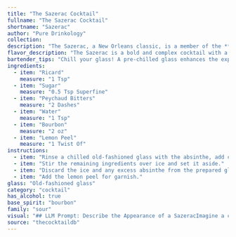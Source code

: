 ```yaml
---
title: "The Sazerac Cocktail"
fullname: "The Sazerac Cocktail"
shortname: "Sazerac"
author: "Pure Drinkology"
collection:
description: "The Sazerac, a New Orleans classic, is a member of the **Old Fashioned** family.  Its history dates back to the 1800s, with its roots in a French-American apothecary in New Orleans.  The recipe evolved over time, with the addition of rye whiskey and absinthe. "
flavor_description: "The Sazerac is a bold and complex cocktail with a strong, spicy rye whiskey foundation.  A touch of brandy adds depth, while Demerara gum syrup provides sweetness. The Peychaud's Bitters introduce a slightly medicinal and herbal note, and the absinthe adds a lingering anise and licorice finish, creating a truly unique and unforgettable experience. "
bartender_tips: "Chill your glass! A pre-chilled glass enhances the experience. Use a good quality rye whiskey and absinthe. Stir your Sazerac with ice, not shake, to avoid dilution.  Don't be afraid to adjust the bitters to your preference.  Rinse your glass with absinthe, but not too much, you want the flavor, not a mouthful of it.  Garnish with a lemon twist. Enjoy! "
ingredients:
  - item: "Ricard"
    measure: "1 Tsp"
  - item: "Sugar"
    measure: "0.5 Tsp Superfine"
  - item: "Peychaud Bitters"
    measure: "2 Dashes"
  - item: "Water"
    measure: "1 Tsp"
  - item: "Bourbon"
    measure: "2 oz"
  - item: "Lemon Peel"
    measure: "1 Twist Of"
instructions:
  - item: "Rinse a chilled old-fashioned glass with the absinthe, add crushed ice, and set it aside."
  - item: "Stir the remaining ingredients over ice and set it aside."
  - item: "Discard the ice and any excess absinthe from the prepared glass, and strain the drink into the glass."
  - item: "Add the lemon peel for garnish."
glass: "Old-fashioned glass"
category: "cocktail"
has_alcohol: true
base_spirit: "bourbon"
family: "sour"
visual: "## LLM Prompt: Describe the Appearance of a SazeracImagine a classic cocktail glass, chilled and gleaming. Inside, nestled in a bed of ice, sits a deep amber liquid, its color reminiscent of polished mahogany.  A fine, almost imperceptible haze hangs above the surface, hinting at the absinthe's presence. Tiny, shimmering bubbles rise from the depths, their movement mimicking the rhythmic swirl of a starlit sky. The rim of the glass, coated in a delicate layer of sugar, glistens with a frosted elegance. The overall impression is one of sophistication and complexity, a visual representation of the rich history and bold flavors within. "
source: "thecocktaildb"
---
```


